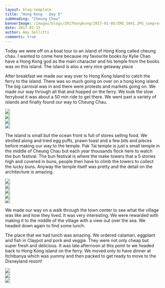 ```yaml
---
layout: blog-template
title: "Hong Kong - Day 5"
subHeading: "Cheung Chau"
bannerImage: /images/blogs/2017hongkong/2017-01-05/IMG_5041.JPG_compressed.JPEG
date: 2017-01-15
author: Amy Sellitti
comments: true
---
```


Today we were off on a boat tour to an island of Hong Kong called cheung chau. I wanted to come here because my favourite books by Kylie Chan have a Hong Kong god as the main character and his temple from the books was on this island. The island is also a very nice getaway place

After breakfast we made our way over to Hong Kong Island to catch the ferry to the island. There was so much going on over on a hong kong island. The big carnival was in and there were protests and markets going on. We made our way through all that and hopped on the ferry. We took the slow ferryboat it was about a 50 min ride to get there. We went past a variety of islands and finally found our way to Cheung Chau.

<div class="center-image"><img src="/images/blogs/2017hongkong/2017-01-05/IMG_5003.JPG_compressed.JPEG" /></div>
<div class="center-image"><img src="/images/blogs/2017hongkong/2017-01-05/IMG_5013.JPG_compressed.JPEG" /></div>
<div class="center-image"><img src="/images/blogs/2017hongkong/2017-01-05/IMG_5015.JPG_compressed.JPEG" /></div>
<div class="center-image"><img src="/images/blogs/2017hongkong/2017-01-05/IMG_5020.JPG_compressed.JPEG" /></div>

The island is small but the ocean front is full of stores selling food. We strolled along and tried egg puffs, prawn toast and a few bits and pieces before making our way to the temple. Pak Tai temple is just s small temple in the middle of Cheung Chau but each year thousands flock here to watch the bun festival. The bun festival is where the make towers that a 5 stories high and covered in buns, people then have to climb the towers to collect the lucky buns. Anyway the temple itself was pretty and the detail on the architecture is amazing.

<div class="center-image"><img src="/images/blogs/2017hongkong/2017-01-05/IMG_5032.JPG_compressed.JPEG" /></div>
<div class="center-image"><img src="/images/blogs/2017hongkong/2017-01-05/IMG_5039.JPG_compressed.JPEG" /></div>
<div class="center-image"><img src="/images/blogs/2017hongkong/2017-01-05/IMG_5047.JPG_compressed.JPEG" /></div>
<div class="center-image"><img src="/images/blogs/2017hongkong/2017-01-05/IMG_5049.JPG_compressed.JPEG" /></div>
<div class="center-image"><img src="/images/blogs/2017hongkong/2017-01-05/IMG_5052.JPG_compressed.JPEG" /></div>

We made our way on a walk through the town center to see what the village was like and how they lived. It was very interesting. We were rewarded with making it to the middle of the village with a view out over the sea. We headed down again to find some lunch.

The place that we had lunch was amazing. We ordered calamari, eggplant and fish in Claypot and pork and veggie. They were not only cheap but super fresh and delicious. It was late afternoon at this point to we headed back to Hong Kong island on the ferry. We moved only to have dinner at Itchibanya which was yummy and then packed to get ready to move to the Disneyland resort!

<div class="center-image"><img src="/images/blogs/2017hongkong/2017-01-05/IMG_5056.JPG_compressed.JPEG" /></div>
<div class="center-image"><img src="/images/blogs/2017hongkong/2017-01-05/IMG_5058.JPG_compressed.JPEG" /></div>
<div class="center-image"><img src="/images/blogs/2017hongkong/2017-01-05/IMG_5060.JPG_compressed.JPEG" /></div>
